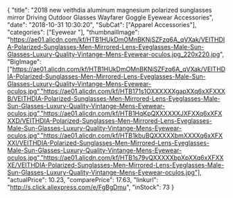{
	"title": "2018  new veithdia aluminum magnesium  polarized sunglasses  mirror Driving Outdoor Glasses Wayfarer Goggle Eyewear Accessories",
	"date": "2018-10-31 10:30:20",
	"SubCat": ["Apparel Accessories"],
	"categories": ["Eyewear "],
	"thumbnailImage": "https://ae01.alicdn.com/kf/HTB1HUkDmOMnBKNjSZFzq6A_qVXak/VEITHDIA-Polarized-Sunglasses-Men-Mirrored-Lens-Eyeglasses-Male-Sun-Glasses-Luxury-Quality-Vintange-Mens-Eyewear-oculos.jpg_220x220.jpg",
	"BigImage": ["https://ae01.alicdn.com/kf/HTB1HUkDmOMnBKNjSZFzq6A_qVXak/VEITHDIA-Polarized-Sunglasses-Men-Mirrored-Lens-Eyeglasses-Male-Sun-Glasses-Luxury-Quality-Vintange-Mens-Eyewear-oculos.jpg","https://ae01.alicdn.com/kf/HTB171s1OXXXXXXgapXXq6xXFXXXB/VEITHDIA-Polarized-Sunglasses-Men-Mirrored-Lens-Eyeglasses-Male-Sun-Glasses-Luxury-Quality-Vintange-Mens-Eyewear-oculos.jpg","https://ae01.alicdn.com/kf/HTB1HqKpQXXXXXXJXFXXq6xXFXXXD/VEITHDIA-Polarized-Sunglasses-Men-Mirrored-Lens-Eyeglasses-Male-Sun-Glasses-Luxury-Quality-Vintange-Mens-Eyewear-oculos.jpg","https://ae01.alicdn.com/kf/HTB1kbuBQXXXXXbmXXXXq6xXFXXXl/VEITHDIA-Polarized-Sunglasses-Men-Mirrored-Lens-Eyeglasses-Male-Sun-Glasses-Luxury-Quality-Vintange-Mens-Eyewear-oculos.jpg","https://ae01.alicdn.com/kf/HTB1s79vQXXXXXbpXpXXq6xXFXXXE/VEITHDIA-Polarized-Sunglasses-Men-Mirrored-Lens-Eyeglasses-Male-Sun-Glasses-Luxury-Quality-Vintange-Mens-Eyewear-oculos.jpg"],
	"actualPrice": 10.23,
	"comparePrice": 17.63,
	"linkurl": "http://s.click.aliexpress.com/e/FgBgDmu",
	"inStock": 73
}
